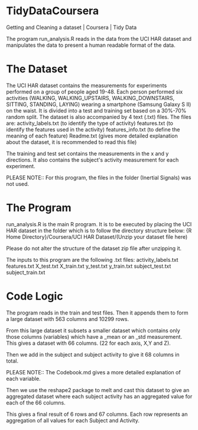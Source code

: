 TidyDataCoursera
================

Getting and Cleaning a dataset | Coursera | Tidy Data 

The program run_analysis.R reads in the data from the UCI HAR dataset and manipulates the data to present a human readable format of the data.

The Dataset
===========
The UCI HAR dataset contains the measurements for experiments performed on a group of people aged 19-48. Each person performed six activities (WALKING, WALKING_UPSTAIRS, WALKING_DOWNSTAIRS, SITTING, STANDING, LAYING) wearing a smartphone (Samsung Galaxy S II) on the waist. It is divided into a test and training set based on a 30%-70% random split. The dataset is also accompanied by 4 text (.txt) files. The files are:
activity_labels.txt (to identify the type of activity)
features.txt (to identify the features used in the activity)
features_info.txt (to define the meaning of each feature)
Readme.txt (gives more detailed explanation about the dataset, it is recommended to read this file)

The training and test set contains the measurements in the x and y directions. It also contains the subject's activity measurement for each experiment.

PLEASE NOTE:: For this program, the files in the folder (Inertial Signals) was not used.

The Program
===========
run_analysis.R is the main R program. It is to be executed by placing the UCI HAR dataset in the folder which is to follow the directory structure below:
{R Home Directory}/Coursera/UCI HAR Dataset/(Unzip your dataset file here)

Please do not alter the structure of the dataset zip file after unzipping it.

The inputs to this program are the following .txt files:
activity_labels.txt
features.txt
X_test.txt
X_train.txt
y_test.txt
y_train.txt
subject_test.txt
subject_train.txt

Code Logic
==========
The program reads in the train and test files. Then it appends them to form a large dataset with 563 columns and 10299 rows.

From this large dataset it subsets a smaller dataset which contains only those columns (variables) which have a _mean or an _std measurement. This gives a dataset with 66 columns. (22 for each axis, X,Y and Z).

Then we add in the subject and subject activity to give it 68 columns in total.

PLEASE NOTE:: The Codebook.md gives a more detailed explanation of each variable.

Then we use the reshape2 package to melt and cast this dataset to give an aggregated dataset where each subject activity has an aggregated value for each of the 66 columns.

This gives a final result of 6 rows and 67 columns. Each row represents an aggregation of all values for each Subject and Activity.


